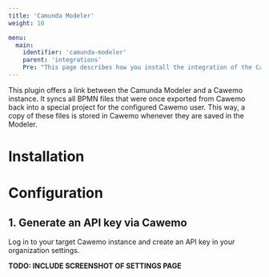 ```yaml
---
title: 'Camunda Modeler'
weight: 10

menu:
  main:
    identifier: 'camunda-modeler'
    parent: 'integrations'
    Pre: "This page describes how you install the integration of the Camunda Modeler with Cawemo."
---
```


This plugin offers a link between the Camunda Modeler and a Cawemo instance. It syncs all BPMN files that were once exported from Cawemo back into a special project for the configured Cawemo user. This way, a copy of these files is stored in Cawemo whenever they are saved in the Modeler.

# Installation

# Configuration

## 1. Generate an API key via Cawemo

Log in to your target Cawemo instance and create an API key in your organization settings.

**TODO: INCLUDE SCREENSHOT OF SETTINGS PAGE**
